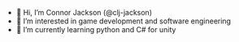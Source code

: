 - 👋 Hi, I’m Connor Jackson (@clj-jackson)
- 👀 I’m interested in game development and software engineering
- 🌱 I’m currently learning python and C# for unity

<!---
clj-jackson/clj-jackson is a ✨ special ✨ repository because its `README.md` (this file) appears on your GitHub profile.
You can click the Preview link to take a look at your changes.
--->
